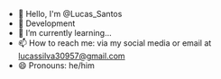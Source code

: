 - 👋 Hello, I'm @Lucas_Santos
- 👀 Development
- 🌱 I’m currently learning...
- 📫 How to reach me: via my social media or email at lucassilva30957@gmail.com
- 😄 Pronouns: he/him
